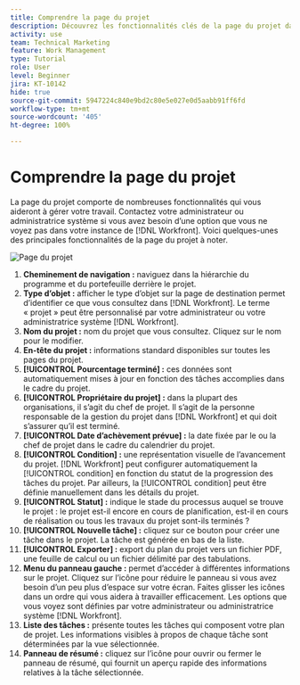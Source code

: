 ```yaml
---
title: Comprendre la page du projet
description: Découvrez les fonctionnalités clés de la page du projet dans  [!DNL  Workfront]  pour vous aider à planifier et à gérer vos projets.
activity: use
team: Technical Marketing
feature: Work Management
type: Tutorial
role: User
level: Beginner
jira: KT-10142
hide: true
source-git-commit: 5947224c840e9bd2c80e5e027e0d5aabb91ff6fd
workflow-type: tm+mt
source-wordcount: '405'
ht-degree: 100%

---
```


# Comprendre la page du projet

La page du projet comporte de nombreuses fonctionnalités qui vous aideront à gérer votre travail. Contactez votre administrateur ou administratrice système si vous avez besoin d’une option que vous ne voyez pas dans votre instance de [!DNL Workfront]. Voici quelques-unes des principales fonctionnalités de la page du projet à noter.

![Page du projet](assets/project-page-graphic-for-planner.png)

1. **Cheminement de navigation :** naviguez dans la hiérarchie du programme et du portefeuille derrière le projet.
2. **Type d’objet :** afficher le type d’objet sur la page de destination permet d’identifier ce que vous consultez dans [!DNL Workfront]. Le terme « projet » peut être personnalisé par votre administrateur ou votre administratrice système [!DNL Workfront].
3. **Nom du projet :** nom du projet que vous consultez. Cliquez sur le nom pour le modifier.
4. **En-tête du projet :** informations standard disponibles sur toutes les pages du projet.
5. **[!UICONTROL Pourcentage terminé] :** ces données sont automatiquement mises à jour en fonction des tâches accomplies dans le cadre du projet.
6. **[!UICONTROL Propriétaire du projet] :** dans la plupart des organisations, il s’agit du chef de projet. Il s’agit de la personne responsable de la gestion du projet dans [!DNL Workfront] et qui doit s’assurer qu’il est terminé.
7. **[!UICONTROL Date d’achèvement prévue] :** la date fixée par le ou la chef de projet dans le cadre du calendrier du projet.
8. **[!UICONTROL Condition] :** une représentation visuelle de l’avancement du projet. [!DNL Workfront] peut configurer automatiquement la [!UICONTROL condition] en fonction du statut de la progression des tâches du projet. Par ailleurs, la [!UICONTROL condition] peut être définie manuellement dans les détails du projet.
9. **[!UICONTROL Statut] :** indique le stade du processus auquel se trouve le projet : le projet est-il encore en cours de planification, est-il en cours de réalisation ou tous les travaux du projet sont-ils terminés ?
10. **[!UICONTROL Nouvelle tâche] :** cliquez sur ce bouton pour créer une tâche dans le projet. La tâche est générée en bas de la liste.
11. **[!UICONTROL Exporter] :** export du plan du projet vers un fichier PDF, une feuille de calcul ou un fichier délimité par des tabulations.
12. **Menu du panneau gauche :** permet d’accéder à différentes informations sur le projet. Cliquez sur l’icône pour réduire le panneau si vous avez besoin d’un peu plus d’espace sur votre écran. Faites glisser les icônes dans un ordre qui vous aidera à travailler efficacement. Les options que vous voyez sont définies par votre administrateur ou administratrice système [!DNL Workfront].
13. **Liste des tâches :** présente toutes les tâches qui composent votre plan de projet. Les informations visibles à propos de chaque tâche sont déterminées par la vue sélectionnée.
14. **Panneau de résumé :** cliquez sur l’icône pour ouvrir ou fermer le panneau de résumé, qui fournit un aperçu rapide des informations relatives à la tâche sélectionnée.
